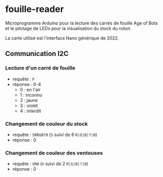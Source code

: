 # fouille-reader

Microprogramme Arduino pour la lecture des carrés de fouille Age of Bots et le pilotage de LEDs pour la visualisation du stock du robot.

La carte utilisé est l'interface Nano générique de 2022.

## Communication I2C

### Lecture d'un carré de fouille

- requête : `F`
- réponse : 0-4 
    - 0 : en l'air
    - 1 : inconnu
    - 2 : jaune
    - 3 : violet
    - 4 : interdit

### Changement de couleur du stock

- requête : `SRRGB?0` (`S` suivi de 6 `R|G|B|?|0`)
- réponse : 0

### Changement de couleur des ventouses

- requête : `VR0` (`V` suivi de 2 `R|G|B|?|0`)
- réponse : 0
